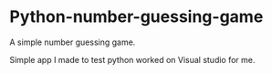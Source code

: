 # Python-number-guessing-game
A simple number guessing game.

Simple app I made to test python worked on Visual studio for me.
